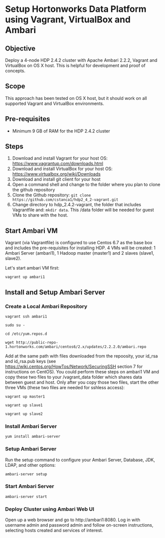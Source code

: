 # Setup Hortonworks Data Platform using Vagrant, VirtualBox and Ambari

## Objective
Deploy a 4-node HDP 2.4.2 cluster with Apache Ambari 2.2.2, Vagrant and VirtualBox on OS X host. 
This is helpful for development and proof of concepts.

## Scope
This approach has been tested on OS X host, but it should work on all supported Vagrant and VirtualBox environments.

## Pre-requisites
- Minimum 9 GB of RAM for the HDP 2.4.2 cluster

## Steps
1. Download and install Vagrant for your host OS: https://www.vagrantup.com/downloads.html
2. Download and install VirtualBox for your host OS: https://www.virtualbox.org/wiki/Downloads
3. Download and install git client for your host
4. Open a command shell and change to the folder where you plan to clone the github repository
5. Clone the Github repository:  ```git clone https://github.com/cstanca1/hdp2_4_2-vagrant.git```
6. Change directory to hdp_2.4.2-vagrant, the folder that includes Vagrantfile and: ```mkdir data```. This /data folder will be needed for guest VMs to share with the host.

## Start Ambari VM
Vagrant (via Vagrantfile) is configured to use Centos 6.7 as the base box and includes the pre-requisites for installing HDP.
4 VMs will be created: 1 Ambari Server (ambari1), 1 Hadoop master (master1) and 2 slaves (slave1, slave2).

Let's start ambari VM first:

```vagrant up ambari1```

## Install and Setup Ambari Server

### Create a Local Ambari  Repository

```vagrant ssh ambari1```

```sudo su -```

```cd /etc/yum.repos.d```

```wget http://public-repo-1.hortonworks.com/ambari/centos6/2.x/updates/2.2.2.0/ambari.repo```

Add at the same path with files downloaded from the repoosity, your id_rsa and id_rsa.pub keys (see https://wiki.centos.org/HowTos/Network/SecuringSSH section 7 for instructions on CentOS). You could perform these steps on ambari1 VM and copy these two files to your /vagrant_data folder which shares data between guest and host. Only after you copy those two files, start the other three VMs (these two files are needed for sshless access):

```vagrant up master1```

```vagrant up slave1```

```vagrant up slave2```

### Install Ambari Server

```yum install ambari-server```

### Setup Ambari Server
Run the setup command to configure your Ambari Server, Database, JDK, LDAP, and other options:

```ambari-server setup```

### Start Ambari Server

```ambari-server start```

### Deploy Cluster using Ambari Web UI
Open up a web browser and go to http://ambari1:8080.
Log in with username admin and password admin and follow on-screen instructions, selecting hosts created and services of interest.

